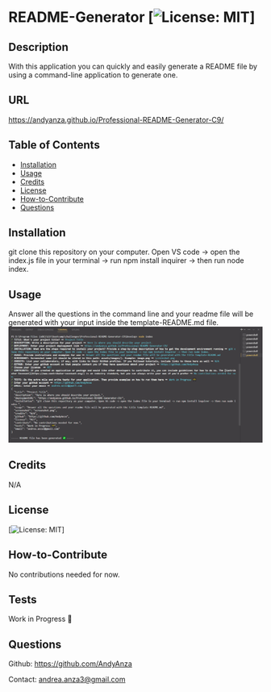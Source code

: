 
  # README-Generator [![License: MIT](https://img.shields.io/badge/License-MIT-yellow.svg)]

  ## Description
  With this application you can quickly and easily generate a README file by using a command-line application to generate one.

  ## URL
  https://andyanza.github.io/Professional-README-Generator-C9/

  ## Table of Contents

  - [Installation](#installation)
  - [Usage](#usage)
  - [Credits](#credits)
  - [License](#license)
  - [How-to-Contribute](#how-to-contribute)
  - [Questions](#questions)

  ## Installation
  git clone this repository on your computer. Open VS code -> open the index.js file in your terminal -> run npm install inquirer -> then run node index.

  ## Usage
  Answer all the questions in the command line and your readme file will be generated with your input inside the template-README.md file.
  ![alt text](assets/images/screenshot.png)

  ## Credits
  N/A

  ## License
  [![License: MIT](https://img.shields.io/badge/License-MIT-yellow.svg)]

  ## How-to-Contribute
  No contributions needed for now.

  ## Tests
  Work in Progress 🚧

  ## Questions
  Github: <https://github.com/AndyAnza> 
 
  Contact: <andrea.anza3@gmail.com>
